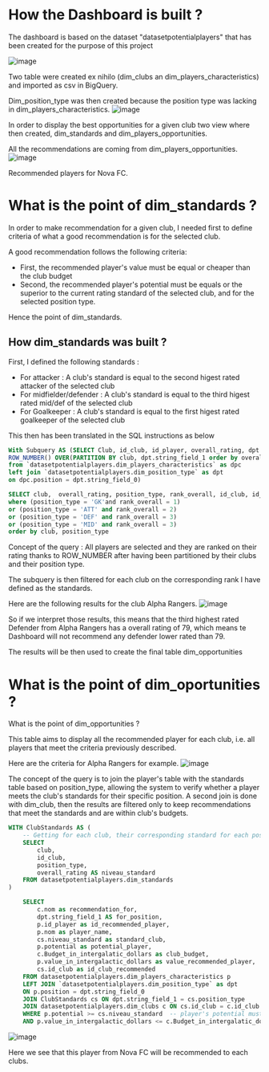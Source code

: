 # How the Dashboard is built ?

The dashboard is based on the dataset "datasetpotentialplayers" that has been 
created for the purpose of this project

![image](https://github.com/user-attachments/assets/1ceef3a0-49c4-4535-bdbb-132ca1583047)

Two table were created ex nihilo (dim_clubs an dim_players_characteristics) and imported as csv in BigQuery.

Dim_position_type was then created because the position type was lacking in dim_players_characteristics.
![image](https://github.com/user-attachments/assets/2b0374a6-ce2f-4665-a8d8-75fd5c67c824)

In order to display the best opportunities for a given club two view where then created, dim_standards and dim_players_opportunities.

All the recommendations are coming from dim_players_opportunities.
![image](https://github.com/user-attachments/assets/d5fb42b9-96aa-4647-a399-8d70f6fa42d0)

Recommended players for Nova FC.

# What is the point of dim_standards ?

In order to make recommendation for a given club, I needed first to define criteria of what a good recommendation is for the selected club.

A good recommendation follows the following criteria:

- First, the recommended player's value must be equal or cheaper than the club budget
- Second, the recommended player's potential must be equals or the superior to the current rating standard of the selected club, and for the selected position type. 

Hence the point of dim_standards.

## How dim_standards was built ?

First, I defined the following standards :
- For attacker : A club's standard is equal to the second higest rated attacker of the selected club
- For midfielder/defender : A club's standard  is equal to the third higest rated mid/def of the selected club
- For Goalkeeper : A club's standard  is equal to the first higest rated goalkeeper of the selected club

This then has been translated in the SQL instructions as below

```sql
With Subquery AS (SELECT Club, id_club, id_player, overall_rating, dpt.string_field_1 as position_type,
ROW_NUMBER() OVER(PARTITION BY club, dpt.string_field_1 order by overall_rating desc) as rank_overall
from `datasetpotentialplayers.dim_players_characteristics` as dpc
left join `datasetpotentialplayers.dim_position_type` as dpt
on dpc.position = dpt.string_field_0)

SELECT club,  overall_rating, position_type, rank_overall, id_club, id_player from Subquery
where (position_type = 'GK'and rank_overall = 1) 
or (position_type = 'ATT' and rank_overall = 2)
or (position_type = 'DEF' and rank_overall = 3) 
or (position_type = 'MID' and rank_overall = 3)
order by club, position_type
```
Concept of the query : All players are selected and they are ranked on their rating thanks to ROW_NUMBER after having been partitioned by their clubs and their position type.

The subquery is then filtered for each club on the corresponding rank I have defined as the standards.

Here are the following results for the club Alpha Rangers.
![image](https://github.com/user-attachments/assets/23c40afd-9670-4f75-bb2f-d51c67ab073f)

So if we interpret those results, this means that the third highest rated Defender from Alpha Rangers has a overall rating of 79, which means te Dashboard will not recommend any defender lower rated than 79.

The results will be then used to create the final table dim_opportunities

# What is the point of dim_oportunities ?

What is the point of dim_opportunities ?

This table aims to display all the recommended player for each club, i.e. all players that meet the criteria previously described.

Here are the criteria for Alpha Rangers for example.
![image](https://github.com/user-attachments/assets/e4869e06-26a5-4611-9aa3-e01852222813)

The concept of the query is to join the player's table with the standards table based on position_type, allowing the system to verify whether a player meets the club's standards for their specific position.
A second join is done with dim_club, then the results are filtered only to keep recommendations that meet the standards and are within club's budgets.

````sql
WITH ClubStandards AS (
    -- Getting for each club, their corresponding standard for each positions
    SELECT 
        club, 
        id_club, 
        position_type,
        overall_rating AS niveau_standard
    FROM datasetpotentialplayers.dim_standards
)

    SELECT
        c.nom as recommendation_for,
        dpt.string_field_1 AS for_position,
        p.id_player as id_recommended_player,
        p.nom as player_name,
        cs.niveau_standard as standard_club,
        p.potential as potential_player,
        c.Budget_in_intergalatic_dollars as club_budget,
        p.value_in_intergalactic_dollars as value_recommended_player,
        cs.id_club as id_club_recommended
    FROM datasetpotentialplayers.dim_players_characteristics p
    LEFT JOIN `datasetpotentialplayers.dim_position_type` as dpt
    ON p.position = dpt.string_field_0
    JOIN ClubStandards cs ON dpt.string_field_1 = cs.position_type
    JOIN datasetpotentialplayers.dim_clubs c ON cs.id_club = c.id_club
    WHERE p.potential >= cs.niveau_standard  -- player's potential must fits with the club's standard
    AND p.value_in_intergalactic_dollars <= c.Budget_in_intergalatic_dollars -- the player needs to fit with the budget
````

![image](https://github.com/user-attachments/assets/f69afbdb-670b-4b5e-ace8-2ef4f72788d0)

Here we see that this player from Nova FC will be recommended to each clubs.




